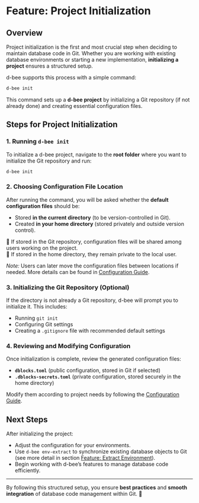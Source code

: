 # Feature: Project Initialization

## Overview
Project initialization is the first and most crucial step when deciding to maintain database code in Git. Whether you are working with existing database environments or starting a new implementation, **initializing a project** ensures a structured setup.

d-bee supports this process with a simple command:
```bash
d-bee init
```
This command sets up a **d-bee project** by initializing a Git repository (if not already done) and creating essential configuration files.

## Steps for Project Initialization

### **1. Running `d-bee init`**
To initialize a d-bee project, navigate to the **root folder** where you want to initialize the Git repository and run:
```bash
d-bee init
```

### **2. Choosing Configuration File Location**
After running the command, you will be asked whether the **default configuration files** should be:
- Stored **in the current directory** (to be version-controlled in Git).
- Created **in your home directory** (stored privately and outside version control).

🔹 If stored in the Git repository, configuration files will be shared among users working on the project.  
🔹 If stored in the home directory, they remain private to the local user.  

*Note:* Users can later move the configuration files between locations if needed. More details can be found in [Configuration Guide](configuration.md).

### **3. Initializing the Git Repository (Optional)**
If the directory is not already a Git repository, d-bee will prompt you to initialize it. This includes:
- Running `git init`
- Configuring Git settings
- Creating a `.gitignore` file with recommended default settings

### **4. Reviewing and Modifying Configuration**
Once initialization is complete, review the generated configuration files:
- **`dblocks.toml`** (public configuration, stored in Git if selected)
- **`.dblocks-secrets.toml`** (private configuration, stored securely in the home directory)

Modify them according to project needs by following the [Configuration Guide](configuration.md).

## Next Steps
After initializing the project:
- Adjust the configuration for your environments.
- Use `d-bee env-extract` to synchronize existing database objects to Git (see more detail in section [Feature: Extract Environment](extract.md)).
- Begin working with d-bee’s features to manage database code efficiently.

---
By following this structured setup, you ensure **best practices** and **smooth integration** of database code management within Git. 🚀
